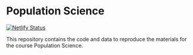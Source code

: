 # Population Science

[![Netlify Status](https://api.netlify.com/api/v1/badges/118b2017-8bd4-429f-9bff-875f96cfaf52/deploy-status)](https://app.netlify.com/sites/resonant-kulfi-78f792/deploys)

This repository contains the code and data to reproduce the materials for the course Population Science.
